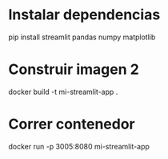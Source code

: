 # Instalar dependencias

pip install streamlit pandas numpy matplotlib

# Construir imagen 2

docker build -t mi-streamlit-app .


# Correr contenedor

docker run -p 3005:8080 mi-streamlit-app
